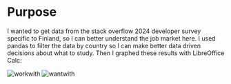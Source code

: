 # Purpose

I wanted to get data from the stack overflow 2024 developer survey specific to Finland, so I can better understand the job market here. I used pandas to filter the data by country so I can make better data driven decisions about what to study. 
Then I graphed these results with LibreOffice Calc:

![workwith](https://github.com/user-attachments/assets/803a4bef-480e-4b91-b16d-05d03252b3d7)
![wantwith](https://github.com/user-attachments/assets/b12ab0f4-5143-4bcd-a62b-881499fb0dec)
